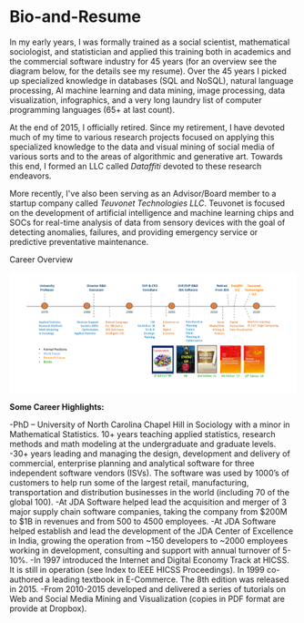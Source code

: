 # Bio-and-Resume

In my early years, I was formally trained as a social scientist, mathematical sociologist, and statistician and applied this training both in academics and the commercial software industry for 45 years (for an overview see the diagram below, for the details see my resume). Over the 45 years I picked up specialized knowledge in databases (SQL and NoSQL), natural language processing, AI machine learning and data mining, image processing, data visualization, infographics, and a very long laundry list of computer programming languages (65+ at last count). 

At the end of 2015, I officially retired.  Since my retirement, I have devoted much of my time to various research projects focused on applying this specialized knowledge to the data and visual mining of social media of various sorts and to the areas of algorithmic and generative art. Towards this end, I formed an LLC called *Dataffiti* devoted to these research endeavors. 

More recently, I've also been serving as an Advisor/Board member to a startup company called *Teuvonet Technologies LLC*. Teuvonet is focused on the development of artificial intelligence and machine learning chips and SOCs for real-time analysis of data from sensory devices with the goal of detecting anomalies, failures, and providing emergency service or predictive preventative maintenance.

Career Overview

![alt text](bioimage.png "Career Overview")

**Some Career Highlights:**

-PhD – University of North Carolina Chapel Hill in Sociology with a minor in Mathematical Statistics. 10+ years teaching applied statistics, research methods and math modeling at the undergraduate and graduate levels.
-30+ years leading and managing the design, development and delivery of commercial, enterprise planning and analytical software for three independent software vendors (ISVs). The software was used by 1000’s of customers to help run some of the largest retail, manufacturing, transportation and distribution businesses in the world (including 70 of the global 100).
-At JDA Software helped lead the acquisition and merger of 3 major supply chain software companies, taking the company from $200M to $1B in revenues and from 500 to 4500 employees.
-At JDA Software helped establish and lead the development of the JDA Center of Excellence in India, growing the operation from ~150 developers to ~2000 employees working in development, consulting and support with annual turnover of 5-10%.
-In 1997 introduced the Internet and Digital Economy Track at HICSS. It is still in operation (see Index to IEEE HICSS Proceedings).  In 1999 co-authored a leading textbook in E-Commerce.  The 8th edition was released in 2015.
-From 2010-2015 developed and delivered a series of tutorials on Web and Social Media Mining and Visualization (copies in PDF format are provide at Dropbox).
